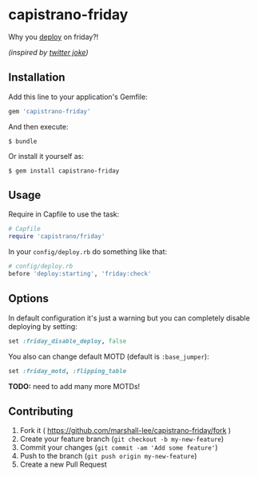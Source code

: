 # capistrano-friday

Why you [deploy](github.com/capistrano/capistrano) on friday?!

*(inspired by [twitter joke](https://twitter.com/yurykusik/status/556064634525204481))*

## Installation

Add this line to your application's Gemfile:

```ruby
gem 'capistrano-friday'
```

And then execute:

    $ bundle

Or install it yourself as:

    $ gem install capistrano-friday

## Usage

Require in Capfile to use the task:

```ruby
# Capfile
require 'capistrano/friday'
```

In your `config/deploy.rb` do something like that:

```ruby
# config/deploy.rb
before 'deploy:starting', 'friday:check'
```

## Options

In default configuration it's just a warning but you can completely disable deploying by setting:

```ruby
set :friday_disable_deploy, false
```

You also can change default MOTD (default is `:base_jumper`):

```ruby
set :friday_motd, :flipping_table
```

**TODO:** need to add many more MOTDs!

## Contributing

1. Fork it ( https://github.com/marshall-lee/capistrano-friday/fork )
2. Create your feature branch (`git checkout -b my-new-feature`)
3. Commit your changes (`git commit -am 'Add some feature'`)
4. Push to the branch (`git push origin my-new-feature`)
5. Create a new Pull Request
